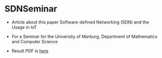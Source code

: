 # SDNSeminar

- Article about this paper Software-defined Networking (SDN) and the Usage in IoT

- For a Seminar for the University of Marburg, Department of Mathematics and Computer Science

- Result PDF is [here](src/bare_conf.pdf)
